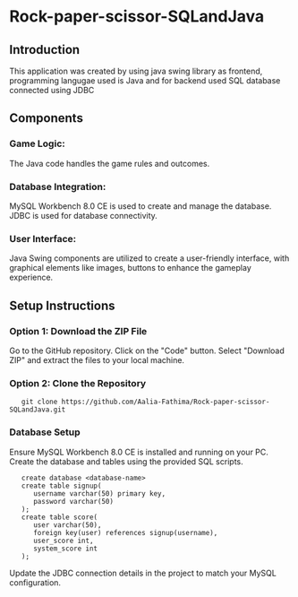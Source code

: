 # Rock-paper-scissor-SQLandJava
## Introduction
This application was created by using java swing library as frontend, programming langugae used is Java and for backend used SQL database connected using JDBC
## Components
### Game Logic: 
The Java code handles the game rules and outcomes.
### Database Integration: 
MySQL Workbench 8.0 CE is used to create and manage the database. JDBC is used for database connectivity.
### User Interface: 
Java Swing components are utilized to create a user-friendly interface, with graphical elements like images, buttons to enhance the gameplay experience.
## Setup Instructions
### Option 1: Download the ZIP File
Go to the GitHub repository.
Click on the "Code" button.
Select "Download ZIP" and extract the files to your local machine.
### Option 2: Clone the Repository
```
   git clone https://github.com/Aalia-Fathima/Rock-paper-scissor-SQLandJava.git

```
### Database Setup
Ensure MySQL Workbench 8.0 CE is installed and running on your PC.
Create the database and tables using the provided SQL scripts.
```
   create database <database-name>
   create table signup(
      username varchar(50) primary key,
      password varchar(50)
   );
   create table score(
      user varchar(50),
      foreign key(user) references signup(username),
      user_score int,
      system_score int
   );

```
Update the JDBC connection details in the project to match your MySQL configuration.
